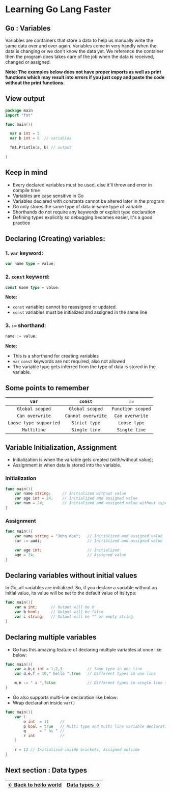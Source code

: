 
# Learning Go Lang Faster

## Go : Variables

Variables are containers that store a data to help us manually write the same data over and over again. Variables come in very handly when the data is changing or we don't know the data yet. We reference the container then the program does takes care of the job when the data is received, changed or assigned. 

**Note: The examples below does not have proper imports as well as print functions which may result into errors if you just copy and paste the code without the print functions.**

## View output

```go
package main
import "fmt"

func main(){

  var a int = 5
  var b int = 6  // variables

  fmt.Println(a, b) // output

}

```


## Keep in mind

- Every declared variables must be used, else it'll throw and error in compile time
- Variables are case sensitive in Go
- Variables declared with constants cannot be altered later in the program
- Go only stores the same type of data in same type of variable
- Shorthands do not require any keywords or explicit type declaration
- Defining types explicitly so debugging becomes easier, it's a good practice

## Declaring (Creating) variables:

### 1. `var` keyword:

```go
var name type = value;
```

### 2. `const` keyword:

```go
const name type = value;
```


**Note:**
- `const` variables cannot be reassigned or updated. 
- `const` variables must be initialized and assigned in the same line

### 3. `:=` shorthand:

```go
name := value;
```

**Note:**
- This is a shorthand for creating variables 
- `var` `const` keywords are not required, also not allowed
- The variable type gets inferred from the type of data is stored in the variable.

## Some points to remember

| `var` | `const` | `:=` |
|:-:|:-:|:-:|
| `Global scoped` | `Global scoped`| `Function scoped`|
| `Can overwrite` | `Cannot overwrite`| `Can overwrite`|
| `Loose type supported` | `Strict type`| `Loose type`|
| `Multiline` | `Single line`| `Single line`|


## Variable Initialization, Assignment

- Initialization is when the variable gets created (with/without value);
- Assignment is when data is stored into the variable.

### Initialization

```go
func main(){
    var name string;     // Initialized without value
    var age int = 24;    // Initialized and assigned value
    var num = 24;        // Initialized and assigned value without type
}

```

### Assignment

```go
func main(){
    var name string = "John doe";   // Initialized and assigned value
    car := audi;                    // Initialized and assigned value

    var age int;                    // Initialized
    age = 24;                       // Assigned value
}

```

## Declaring variables without initial values 

In Go, all variables are initialized. So, if you declare a variable without an initial value, its value will be set to the default value of its type:

```go
func main(){
    var a int;      // Output will be 0
    var b bool;     // Output will be false
    var c string;   // Output will be "" or empty string
}

```


## Declaring multiple variables

- Go has this amazing feature of declaring multiple variables at once like below: 

```go
func main(){
    var a,b,c int = 1,2,3           // Same type in one line
	var d,e,f = 10," hello ",true   // Different types in one line

	m,n := " a ",false              // Different types in single line shorthand
}
```

- Go also supports multi-line declaration like below: 
- Wrap declaration inside `var()`

```go
func main(){
	var (
		o int  = 11     //
		p bool = true   // Multi type and multi line variable declaration
		q      = " hi " // 
		r int           //
	)

	r = 12 // Initialized inside brackets, Assigned outside
}
```

## Next section : Data types


| [&larr; Back to hello world]("https://github.com/StrandedDev/Learning-Go-faster/blob/main/Topics/Installation/installation_notes.md") | [Data types &rarr;]("https://github.com/StrandedDev/Learning-Go-faster/blob/main/Topics/Variables/variables_notes.md") |
|:-|-:|

